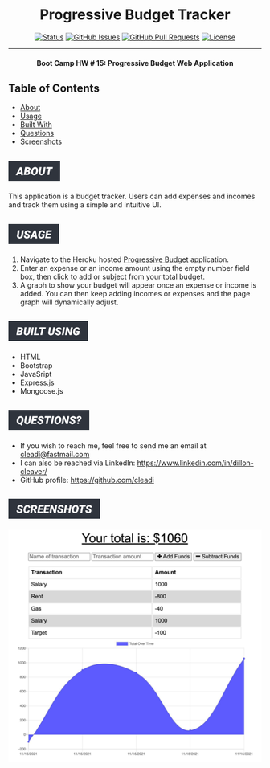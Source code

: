 <h1 align="center">Progressive Budget Tracker</h1>

<div align="center">

[![Status](https://img.shields.io/badge/status-active-success.svg)]()
[![GitHub Issues](https://img.shields.io/github/issues/cleadi/progressive-budget.svg)](https://github.com/cleadi/progressive-budget/issues)
[![GitHub Pull Requests](https://img.shields.io/github/issues-pr/cleadi/progressive-budget.svg)](https://github.com/cleadi/progressive-budget/pulls)
[![License](https://img.shields.io/badge/license-MIT-blue.svg)](/LICENSE)

</div>

---

<h4 style="font-weight: bold;" align="center">Boot Camp HW # 15: Progressive Budget Web Application</h4>

## Table of Contents

- [About](#about)
- [Usage](#usage)
- [Built With](#built_using)
- [Questions](#questions)
- [Screenshots](#screenshots)

## <a href="#readme-badge"><img id="about" src="https://github.com/teamjuli0/readme-badges/blob/main/themes/clean-dark/menu-categories/about.png?raw=true" style="height: 40px"></a>

This application is a budget tracker. Users can add expenses and incomes and track them using a simple and intuitive UI.

## <a href="#readme-badge"><img id="usage" src="https://github.com/teamjuli0/readme-badges/blob/main/themes/clean-dark/menu-categories/usage.png?raw=true" style="height: 40px"></a>

1. Navigate to the Heroku hosted [Progressive Budget](https://cleadi-progressive-budget.herokuapp.com/) application.
2. Enter an expense or an income amount using the empty number field box, then click to add or subject from your total budget.
3. A graph to show your budget will appear once an expense or income is added. You can then keep adding incomes or expenses and the page graph will dynamically adjust.

## <a href="#readme-badge"><img id="built_using" src="https://github.com/teamjuli0/readme-badges/blob/main/themes/clean-dark/menu-categories/built-using.png?raw=true" style="height: 40px"></a>

- HTML
- Bootstrap
- JavaSript
- Express.js
- Mongoose.js

## <a href="#readme-badge"><img id="questions" src="https://github.com/teamjuli0/readme-badges/blob/main/themes/clean-dark/menu-categories/questions-alt.png?raw=true" style="height: 40px"></a>

- If you wish to reach me, feel free to send me an email at cleadi@fastmail.com
- I can also be reached via LinkedIn: https://www.linkedin.com/in/dillon-cleaver/
- GitHub profile: https://github.com/cleadi

## <a href="#readme-badge"><img id="screenshots" src="https://github.com/teamjuli0/readme-badges/blob/main/themes/clean-dark/menu-categories/screenshots.png?raw=true" style="height: 40px"></a>

![budget-tracker-screenshot](public/assets/images/budget-tracker-screenshot.jpg)
